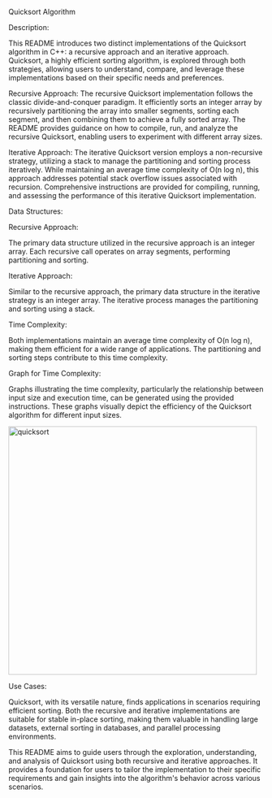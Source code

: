 Quicksort Algorithm

Description:

This README introduces two distinct implementations of the Quicksort algorithm in C++: a recursive approach and an iterative approach. Quicksort, a highly efficient sorting algorithm, is explored through both strategies, allowing users to understand, compare, and leverage these implementations based on their specific needs and preferences.

Recursive Approach:
The recursive Quicksort implementation follows the classic divide-and-conquer paradigm. It efficiently sorts an integer array by recursively partitioning the array into smaller segments, sorting each segment, and then combining them to achieve a fully sorted array. The README provides guidance on how to compile, run, and analyze the recursive Quicksort, enabling users to experiment with different array sizes.

Iterative Approach:
The iterative Quicksort version employs a non-recursive strategy, utilizing a stack to manage the partitioning and sorting process iteratively. While maintaining an average time complexity of O(n log n), this approach addresses potential stack overflow issues associated with recursion. Comprehensive instructions are provided for compiling, running, and assessing the performance of this iterative Quicksort implementation.


Data Structures:

Recursive Approach:

The primary data structure utilized in the recursive approach is an integer array. Each recursive call operates on array segments, performing partitioning and sorting.

Iterative Approach:

Similar to the recursive approach, the primary data structure in the iterative strategy is an integer array. The iterative process manages the partitioning and sorting using a stack.


Time Complexity:

Both implementations maintain an average time complexity of O(n log n), making them efficient for a wide range of applications. The partitioning and sorting steps contribute to this time complexity.

Graph for Time Complexity:

Graphs illustrating the time complexity, particularly the relationship between input size and execution time, can be generated using the provided instructions. These graphs visually depict the efficiency of the Quicksort algorithm for different input sizes.

<img width="489" alt="quicksort" src="https://github.com/NAGPALADITI14/Algorithms_and_their_complexities/assets/138228231/82031def-1363-4e00-a9db-20075e374621">

Use Cases:

Quicksort, with its versatile nature, finds applications in scenarios requiring efficient sorting. 
Both the recursive and iterative implementations are suitable for stable in-place sorting, making them valuable in handling large datasets, external sorting in databases, and parallel processing environments.

This README aims to guide users through the exploration, understanding, and analysis of Quicksort using both recursive and iterative approaches. It provides a foundation for users to tailor the implementation to their specific requirements and gain insights into the algorithm's behavior across various scenarios.
